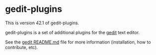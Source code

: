 gedit-plugins
=============

This is version 42.1 of gedit-plugins.

gedit-plugins is a set of additional plugins for the
[gedit](https://wiki.gnome.org/Apps/Gedit) text editor.

See the
[gedit README.md](https://gitlab.gnome.org/GNOME/gedit/blob/master/README.md)
file for more information (installation, how to contribute, etc).

